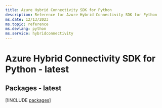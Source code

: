 ```yaml
---
title: Azure Hybrid Connectivity SDK for Python
description: Reference for Azure Hybrid Connectivity SDK for Python
ms.date: 12/13/2023
ms.topic: reference
ms.devlang: python
ms.service: hybridconnectivity
---
```

# Azure Hybrid Connectivity SDK for Python - latest
## Packages - latest
[!INCLUDE [packages](hybrid-connectivity-index.md)]